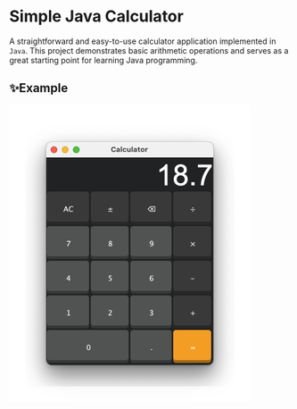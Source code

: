 # Simple Java Calculator
A straightforward and easy-to-use calculator application implemented in ```Java```. This project demonstrates basic arithmetic operations and serves as a great starting point for learning Java programming. 
## ✨Example
![Calculator Screenshot](images/calculator-screenshot.png)
